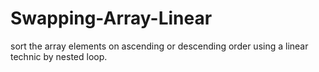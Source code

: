 # Swapping-Array-Linear
sort the array elements on ascending or descending order using a linear technic by nested loop.
